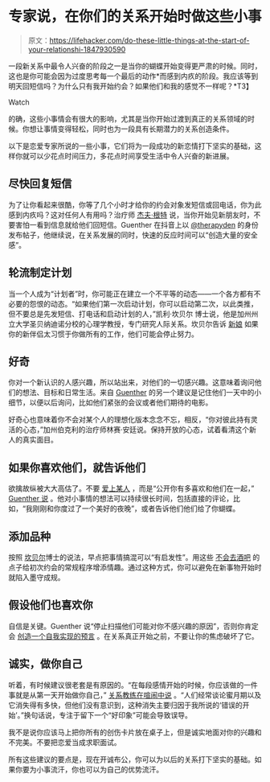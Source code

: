 # 专家说，在你们的关系开始时做这些小事

> 原文：<https://lifehacker.com/do-these-little-things-at-the-start-of-your-relationshi-1847930590>

一段新关系中最令人兴奋的阶段之一是当你的蝴蝶开始变得更严肃的时候。同时，这也是你可能会因为过度思考每一个最后的动作*而感到内疚的阶段。我应该等到明天回短信吗？为什么只有我开始约会？如果他们和我的感觉不一样呢？*T3】

Watch

的确，这些小事情会有很大的影响，尤其是当你开始过渡到真正的关系领域的时候。你想让事情变得轻松，同时也为一段具有长期潜力的关系创造条件。

以下是恋爱专家所说的一些小事，它们将为一段成功的新恋情打下坚实的基础，这样你就可以少花点时间压力，多花点时间享受生活中令人兴奋的新进展。

## **尽快回复短信**

为了让你看起来很酷，你等了几个小时才给你的约会对象发短信或回电话，你为此感到内疚吗？这对任何人有用吗？治疗师 [杰夫·根特](https://twitter.com/jeffguentherlpc?lang=en) 说，当你开始见新朋友时，不要害怕一看到信息就给他们回短信。Guenther 在抖音上以 [@therapyden](https://www.tiktok.com/@therapyden/video/7021876823713697030?is_from_webapp=v1&lang=en) 的身份发布帖子，他继续说，在关系发展的同时，快速的反应时间可以“创造大量的安全感”。

## **轮流制定计划**

当一个人成为“计划者”时，你可能正在建立一个不平等的动态——一个各方都有不必要的怨恨的动态。“如果他们第一次启动计划，你可以启动第二次，以此类推，但不要总是先发短信、打电话和启动计划的人，”凯利·坎贝尔 博士说，他是加州州立大学圣贝纳迪诺分校的心理学教授，专门研究人际关系。坎贝尔告诉 [新娘](https://www.brides.com/starting-a-new-relationship-5105367) 如果你的新伴侣太习惯于你做所有的工作，他们可能会停止努力。

## **好奇**

你对一个新认识的人感兴趣，所以站出来，对他们的一切感兴趣。这意味着询问他们的想法、目标和日常生活。来自 [Guenther](https://www.tiktok.com/@therapyden/video/7021876823713697030?is_copy_url=1&is_from_webapp=v1&lang=en) 的另一个建议是记住他们一天中的小细节，以便以后询问，比如他们紧张的会议或者他们期待的电影。

好奇心也意味着你不会对某个人的理想化版本念念不忘，相反，“你对彼此持有灵活的心态，”加州伯克利的治疗师林赛·安廷说。保持开放的心态，试着看清这个新人的真实面目。

## 如果你喜欢他们，就告诉他们

欲擒故纵被大大高估了。不要 [爱上某人](https://lifehacker.com/how-to-recognize-if-youre-being-lovebombed-by-a-narciss-1846364080) ，而是“公开你有多喜欢和他们在一起，” [Guenther 说](https://www.tiktok.com/@therapyden/video/7021876823713697030?is_copy_url=1&is_from_webapp=v1&lang=en) 。他对小事情的想法可以持续很长时间，包括直接的评论，比如，“我刚刚和你度过了一个美好的夜晚”，或者告诉他们他们给了你蝴蝶。

## **添加品种**

按照 [坎贝尔](https://www.brides.com/starting-a-new-relationship-5105367)博士的说法，早点把事情搞混可以“有启发性”。用这些 [不会去酒吧](https://lifehacker.com/where-to-go-on-a-first-date-besides-a-bar-1819758639) 的点子给初次约会的常规程序增添情趣。通过这种方式，你可以避免在新事物开始时就陷入墨守成规。

## **假设他们也喜欢你**

自信是关键。Guenther 说“停止扫描他们可能对你不感兴趣的原因”，否则你肯定会 [创造一个自我实现的预言](https://lifehacker.com/11-self-sabotaging-phrases-to-drop-from-your-vocabulary-1847529464/slides/5) 。在关系真正开始之前，不要让你的焦虑破坏了它。

## **诚实，做你自己**

听着，有时候建议很老套是有原因的。“在每段感情开始的时候，你应该做的一件事就是从第一天开始做你自己，” [关系教练](https://twitter.com/Maze0fLove)[在喧闹中说](https://www.bustle.com/life/149523-the-one-thing-you-should-do-at-the-start-of-every-new-relationship) 。“人们经常谈论蜜月期以及它消失得有多快，但他们没有意识到，这种消失主要归因于我所说的‘错误的开始’。”换句话说，专注于留下一个“好印象”可能会导致误导。

我不是说你应该马上把你所有的创伤卡片放在桌子上，但是诚实地面对你的兴趣和不完美。不要把恋爱当成求职面试。

所有这些建议的要点是，现在开诚布公，你可以为以后的关系打下坚实的基础。如果你要为小事流汗，你也可以为自己的优势流汗。